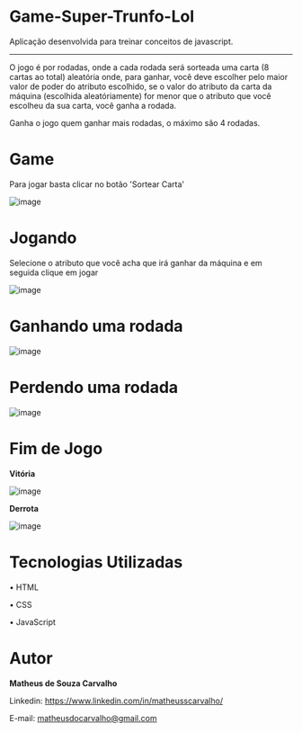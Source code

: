 # Game-Super-Trunfo-Lol

Aplicação desenvolvida para treinar conceitos de javascript.

<hr>

O jogo é por rodadas, onde a cada rodada será sorteada uma carta (8 cartas ao total) aleatória onde, para ganhar, você deve escolher pelo maior valor de poder do atributo escolhido, se o valor do atributo da carta da máquina (escolhida aleatóriamente) for menor que o atributo que você escolheu da sua carta, você ganha a rodada.

Ganha o jogo quem ganhar mais rodadas, o máximo são 4 rodadas.

# Game 

Para jogar basta clicar no botão 'Sortear Carta'

![image](https://user-images.githubusercontent.com/73304785/228666692-947b2a2b-7baa-4d2c-a288-7b1138f21165.png)


# Jogando

Selecione o atributo que você acha que irá ganhar da máquina e em seguida clique em jogar

![image](https://user-images.githubusercontent.com/73304785/228668324-640af681-ac76-41f0-83cf-1ccc6ef77c9e.png)

# Ganhando uma rodada

![image](https://user-images.githubusercontent.com/73304785/228668654-dc9a1268-49b5-4967-bbe8-2d328b3d6a95.png)


# Perdendo uma rodada

![image](https://user-images.githubusercontent.com/73304785/228668855-fe901392-4630-40d3-8da9-aed3ef78cd00.png)

# Fim de Jogo

<b>Vitória</b>

![image](https://user-images.githubusercontent.com/73304785/228669358-02736c42-26e7-43a8-9486-94f650f0e72d.png)

<b>Derrota</b>

![image](https://user-images.githubusercontent.com/73304785/228669517-fd1189ae-2f65-46d8-8cc5-e3cab398b9f9.png)


# Tecnologias Utilizadas

• HTML

• CSS

• JavaScript

# Autor

<b>Matheus de Souza Carvalho</b>


Linkedin: 
https://www.linkedin.com/in/matheusscarvalho/


E-mail:
matheusdocarvalho@gmail.com
